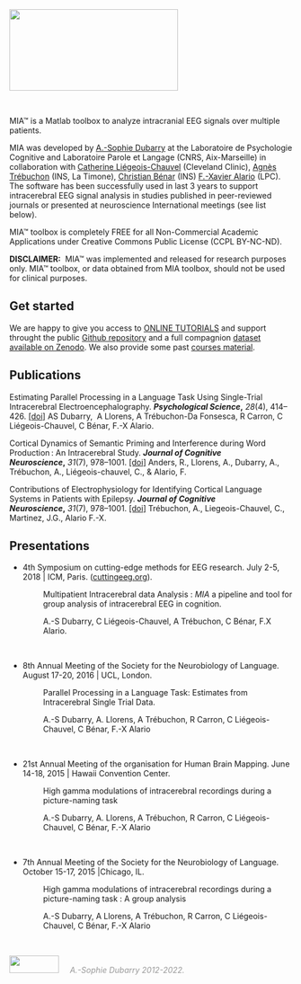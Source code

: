 <img class="alignnone size-medium wp-image-289" src="http://www.neurotrack.fr/wp-content/uploads/2021/12/mia_newlogo3.png" alt="" width="300" height="145" />

&nbsp;

MIA™ is a Matlab toolbox to analyze intracranial EEG signals over multiple patients.

MIA was developed by <a href="http://www.neurotrack.fr/contact/">A.-Sophie Dubarry</a> at the Laboratoire de Psychologie Cognitive and Laboratoire Parole et Langage (CNRS, Aix-Marseille) in collaboration with <a href="https://www.researchgate.net/profile/Catherine_Liegeois-Chauvel">Catherine Liégeois-Chauvel</a> (Cleveland Clinic), <a href="http://ins.univ-amu.fr/research-teams/team-member/a.trebuchon/">Agnès Trébuchon</a> (INS, La Timone), <a href="http://ins.univ-amu.fr/fr/research-teams/team-member/c.benar/">Christian Bénar</a> (INS) <a href="https://lpc.univ-amu.fr/fr/profile/alario-francois-xavier">F.-Xavier Alario</a> (LPC). The software has been successfully used in last 3 years to support intracerebral EEG signal analysis in studies published in peer-reviewed journals or presented at neuroscience International meetings (see list below).

MIA™ toolbox is completely FREE for all Non-Commercial Academic Applications under Creative Commons Public License (CCPL BY-NC-ND).

<strong>DISCLAIMER:</strong>  MIA™ was implemented and released for research purposes only. MIA™ toolbox, or data obtained from MIA toolbox, should not be used for clinical purposes.
&nbsp;
<h2>Get started</h2>
We are happy to give you access to <a href="http://www.neurotrack.fr/mia/tutorials/">ONLINE TUTORIALS</a> and support throught the public <a href="https://github.com/MIA-iEEG/mia">Github repository</a> and a full compagnion <a href="https://zenodo.org/record/4767855#.YUdDpKA6_UI">dataset available on Zenodo</a>. We also provide some past <a href="http://www.neurotrack.fr/mia/training-sessions/">courses material</a>.

 
<h2>Publications</h2>
Estimating Parallel Processing in a Language Task Using Single-Trial Intracerebral Electroencephalography. <strong><em>Psychological Science</em>,</strong> <em>28</em>(4), 414–426. <a href="http://doi.org/10.1177/0956797616681296">[doi]</a>
AS Dubarry,  A Llorens, A Trébuchon-Da Fonsesca, R Carron, C Liégeois-Chauvel, C Bénar, F.-X Alario.


Cortical Dynamics of Semantic Priming and Interference during Word Production : An Intracerebral Study. <strong><em> Journal of Cognitive Neuroscience</em>,</strong> <em>31</em>(7), 978–1001. <a href="https://doi.org/10.1162/jocn">[doi]</a>
Anders, R., Llorens, A., Dubarry, A., Trébuchon, A., Liégeois-chauvel, C., & Alario, F.

Contributions of Electrophysiology for Identifying Cortical Language Systems in Patients with Epilepsy. <strong><em> Journal of Cognitive Neuroscience</em>,</strong> <em>31</em>(7), 978–1001. <a href="https://doi.org/10.1016/j.yebeh.2020.107407">[doi]</a>
Trébuchon, A., Liegeois-Chauvel, C., Martinez, J.G., Alario F.-X.
&nbsp;
<h2>Presentations</h2>
<ul>
 	<li>4th Symposium on cutting-edge methods for EEG research. July 2-5, 2018 | ICM, Paris. (<a href="http://cuttingeeg.org">cuttingeeg.org</a>).</li>
</ul>
<p style="padding-left: 60px;">Multipatient Intracerebral data Analysis : <em>MIA</em> a pipeline and tool for group analysis of intracerebral EEG in cognition.</p>
<p style="padding-left: 60px;">A.-S Dubarry, C Liégeois-Chauvel, A Trébuchon, C Bénar, F.X Alario.</p>
&nbsp;
<ul>
 	<li>8th Annual Meeting of the Society for the Neurobiology of Language. August 17-20, 2016 | UCL, London.</li>
</ul>
<p style="padding-left: 60px;">Parallel Processing in a Language Task: Estimates from Intracerebral Single Trial Data.</p>
<p style="padding-left: 60px;">A.-S Dubarry, A. Llorens, A Trébuchon, R Carron, C Liégeois-Chauvel, C Bénar, F.-X Alario</p>
&nbsp;
<ul>
 	<li>21st Annual Meeting of the organisation for Human Brain Mapping. June 14-18, 2015 | Hawaii Convention Center.</li>
</ul>
<p style="padding-left: 60px;">High gamma modulations of intracerebral recordings during a picture-naming task</p>
<p style="padding-left: 60px;">A.-S Dubarry, A. Llorens, A Trébuchon, R Carron, C Liégeois-Chauvel, C Bénar, F.-X Alario</p>
&nbsp;
<ul>
 	<li>7th Annual Meeting of the Society for the Neurobiology of Language. October 15-17, 2015 |Chicago, IL.</li>
</ul>
<p style="padding-left: 60px;">High gamma modulations of intracerebral recordings during a picture-naming task : A group analysis</p>
<p style="padding-left: 60px;">A.-S Dubarry, A Llorens, A Trébuchon, R Carron, C Liégeois- Chauvel, C Bénar, F.-X Alario</p>
&nbsp;

<img class="alignnone size-full wp-image-284" src="http://www.neurotrack.fr/wp-content/uploads/2018/05/Copyrigth.png" alt="" width="88" height="31" />   <span style="color: #999999;">  <em>A.-Sophie Dubarry 2012-2022.</em></span>

&nbsp;
